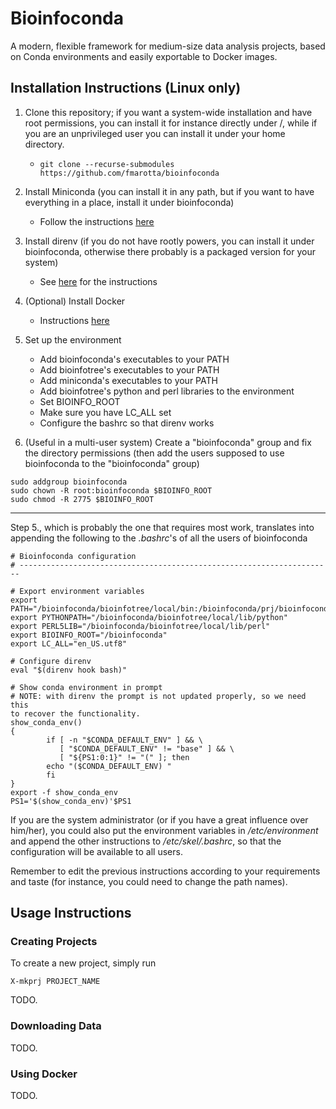 # Bioinfoconda

A modern, flexible framework for medium-size data analysis projects, 
based on Conda environments and easily exportable to Docker images.

## Installation Instructions (Linux only)

1. Clone this repository; if you want a system-wide installation and 
   have root permissions, you can install it for instance directly under 
/, while if you are an unprivileged user you can install it under your 
home directory.
    * `git clone --recurse-submodules 
      https://github.com/fmarotta/bioinfoconda`

2. Install Miniconda (you can install it in any path, but if you want to 
   have everything in a place, install it under bioinfoconda)
    * Follow the instructions [here](https://conda.io/docs/user-guide/install/index.html)

3. Install direnv (if you do not have rootly powers, you can install it 
   under bioinfoconda, otherwise there probably is a packaged version 
for your system)
    * See [here](https://github.com/direnv/direnv) for the instructions

4. (Optional) Install Docker
    * Instructions [here](https://docs.docker.com/install/)

5. Set up the environment
    * Add bioinfoconda's executables to your PATH
    * Add bioinfotree's executables to your PATH
    * Add miniconda's executables to your PATH
    * Add bioinfotree's python and perl libraries to the environment
    * Set BIOINFO\_ROOT
    * Make sure you have LC\_ALL set
    * Configure the bashrc so that direnv works

6. (Useful in a multi-user system) Create a "bioinfoconda" group and fix 
   the directory permissions (then add the users supposed to use 
bioinfoconda to the "bioinfoconda" group)

```
sudo addgroup bioinfoconda
sudo chown -R root:bioinfoconda $BIOINFO_ROOT
sudo chmod -R 2775 $BIOINFO_ROOT
```

---

Step 5., which is probably the one that requires most work, translates 
into appending the following to the *.bashrc*'s of all the users of 
bioinfoconda

```
# Bioinfoconda configuration
# ----------------------------------------------------------------------

# Export environment variables
export PATH="/bioinfoconda/bioinfotree/local/bin:/bioinfoconda/prj/bioinfoconda/bin:/bioinfoconda/miniconda/bin:$PATH"
export PYTHONPATH="/bioinfoconda/bioinfotree/local/lib/python"
export PERL5LIB="/bioinfoconda/bioinfotree/local/lib/perl"
export BIOINFO_ROOT="/bioinfoconda"
export LC_ALL="en_US.utf8"

# Configure direnv
eval "$(direnv hook bash)"

# Show conda environment in prompt
# NOTE: with direnv the prompt is not updated properly, so we need this 
to recover the functionality.
show_conda_env()
{
        if [ -n "$CONDA_DEFAULT_ENV" ] && \
           [ "$CONDA_DEFAULT_ENV" != "base" ] && \
           [ "${PS1:0:1}" != "(" ]; then
        echo "($CONDA_DEFAULT_ENV) "
        fi
}
export -f show_conda_env
PS1='$(show_conda_env)'$PS1
```

If you are the system administrator (or if you have a great influence 
over him/her), you could also put the environment variables in 
*/etc/environment* and append the other instructions to 
*/etc/skel/.bashrc*, so that the configuration will be available to all 
users.

Remember to edit the previous instructions according to your 
requirements and taste (for instance, you could need to change the path 
names).

## Usage Instructions

### Creating Projects

To create a new project, simply run

```
X-mkprj PROJECT_NAME
```

TODO.

### Downloading Data

TODO.

### Using Docker

TODO.
